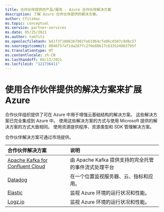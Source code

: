 ```yaml
---
title: 合作伙伴提供的产品/服务 - Azure 合作伙伴解决方案
description: 了解 Azure 合作伙伴提供的解决方案。
author: tfitzmac
ms.topic: conceptual
ms.service: partner-services
ms.date: 05/25/2021
ms.author: tomfitz
ms.openlocfilehash: b41f3f10863b7902feb1964cfe96c8507c9d8c57
ms.sourcegitcommit: 0046757af1da267fc2f0e88617c633524883795f
ms.translationtype: HT
ms.contentlocale: zh-CN
ms.lasthandoff: 08/13/2021
ms.locfileid: "121736411"
---
```

# <a name="extend-azure-with-solutions-from-partners"></a>使用合作伙伴提供的解决方案来扩展 Azure

合作伙伴组织提供了可在 Azure 中用于增强云基础结构的解决方案。 这些解决方案已完全集成到 Azure 中。 使用这些解决方案的方式与使用 Microsoft 提供的解决方案的方式大致相同。 使用资源提供程序、资源类型和 SDK 管理解决方案。

合作伙伴解决方案可通过市场提供。

| 合作伙伴解决方案 | 说明 |
| :--- | :--- |
| [Apache Kafka for Confluent Cloud](./apache-kafka-confluent-cloud/overview.md) | 由 Apache Kafka 提供支持的完全托管的事件流式处理平台 |
| [Datadog](./datadog/overview.md) | 在一个位置监视服务器、云、指标和应用。 |
| [Elastic](./elastic/overview.md) | 监视 Azure 环境的运行状况和性能。 |
| [Logz.io](./logzio/overview.md)  | 监视 Azure 环境的运行状况和性能。 |
